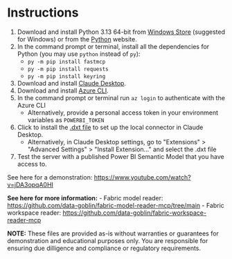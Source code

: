 # Instructions

1. Download and install Python 3.13 64-bit from [Windows Store](https://apps.microsoft.com/detail/9pnrbtzxmb4z) (suggested for Windows) or from the [Python](https://www.python.org/) website.
2. In the command prompt or terminal, install all the dependencies for Python (you may use `python` instead of `py`):
    - `py -m pip install fastmcp`
    - `py -m pip install requests`
    - `py -m pip install keyring`
3. Download and install [Claude Desktop](https://support.anthropic.com/en/articles/10065433-installing-claude-desktop).
4. Download and install [Azure CLI](https://learn.microsoft.com/en-us/cli/azure/install-azure-cli-windows).
5. In the command prompt or terminal run `az login` to authenticate with the Azure CLI
    - Alternatively, provide a personal access token in your environment variables as `POWERBI_TOKEN`
6. Click to install the [.dxt file](https://www.anthropic.com/engineering/desktop-extensions) to set up the local connector in Claude Desktop.
    - Alternatively, in Claude Desktop settings, go to "Extensions" > "Advanced Settings" > "Install Extension..." and select the .dxt file
7. Test the server with a published Power BI Semantic Model that you have access to.

See here for a demonstration: https://www.youtube.com/watch?v=jDA3opqA0HI 


**See here for more information:**
    - Fabric model reader: https://github.com/data-goblin/fabric-model-reader-mcp/tree/main 
    - Fabric workspace reader: https://github.com/data-goblin/fabric-workspace-reader-mcp

**NOTE:** These files are provided as-is without warranties or guarantees for demonstration and educational purposes only. You are responsible for ensuring due dilligence and compliance or regulatory requirements.
